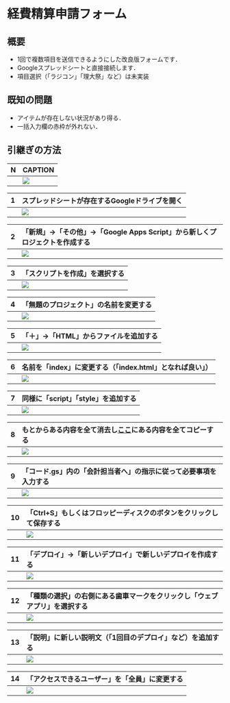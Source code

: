 # 経費精算申請フォーム

## 概要
- 1回で複数項目を送信できるようにした改良版フォームです．
- Googleスプレッドシートと直接接続します．
- 項目選択（「ラジコン」「理大祭」など）は未実装

## 既知の問題
- アイテムが存在しない状況があり得る．
- 一括入力欄の赤枠が外れない．

## 引継ぎの方法

|N|CAPTION|
|:--|:--|
||<img src="https://file.51pptmoban.com/d/file/2023/06/04/b3925630992729172938c08655e5cfd0.jpg" style="max-height=500px;">|

|1|スプレッドシートが存在するGoogleドライブを開く|
|:--|:--|
||<img src="https://file.51pptmoban.com/d/file/2023/06/04/b3925630992729172938c08655e5cfd0.jpg" style="max-height=500px;">|

|2|「新規」→「その他」→「Google Apps Script」から新しくプロジェクトを作成する|
|:--|:--|
||<img src="https://file.51pptmoban.com/d/file/2023/06/04/b3925630992729172938c08655e5cfd0.jpg" style="max-height=500px;">|

|3|「スクリプトを作成」を選択する|
|:--|:--|
||<img src="https://file.51pptmoban.com/d/file/2023/06/04/b3925630992729172938c08655e5cfd0.jpg" style="max-height=500px;">|

|4|「無題のプロジェクト」の名前を変更する|
|:--|:--|
||<img src="https://file.51pptmoban.com/d/file/2023/06/04/b3925630992729172938c08655e5cfd0.jpg" style="max-height=500px;">|

|5|「＋」→「HTML」からファイルを追加する|
|:--|:--|
||<img src="https://file.51pptmoban.com/d/file/2023/06/04/b3925630992729172938c08655e5cfd0.jpg" style="max-height=500px;">|

|6|名前を「index」に変更する（「index.html」となれば良い」）|
|:--|:--|
||<img src="https://file.51pptmoban.com/d/file/2023/06/04/b3925630992729172938c08655e5cfd0.jpg" style="max-height=500px;">|

|7|同様に「script」「style」を追加する|
|:--|:--|
||<img src="https://file.51pptmoban.com/d/file/2023/06/04/b3925630992729172938c08655e5cfd0.jpg" style="max-height=500px;">|

|8|もとからある内容を全て消去し[ここ](/src)にある内容を全てコピーする|
|:--|:--|
||<img src="https://file.51pptmoban.com/d/file/2023/06/04/b3925630992729172938c08655e5cfd0.jpg" style="max-height=500px;">|

|9|「コード.gs」内の「会計担当者へ」の指示に従って必要事項を入力する|
|:--|:--|
||<img src="https://file.51pptmoban.com/d/file/2023/06/04/b3925630992729172938c08655e5cfd0.jpg" style="max-height=500px;">|

|10|「Ctrl+S」もしくはフロッピーディスクのボタンをクリックして保存する|
|:--|:--|
||<img src="https://file.51pptmoban.com/d/file/2023/06/04/b3925630992729172938c08655e5cfd0.jpg" style="max-height=500px;">|

|11|「デプロイ」→「新しいデプロイ」で新しいデプロイを作成する|
|:--|:--|
||<img src="https://file.51pptmoban.com/d/file/2023/06/04/b3925630992729172938c08655e5cfd0.jpg" style="max-height=500px;">|

|12|「種類の選択」の右側にある歯車マークをクリックし「ウェブアプリ」を選択する|
|:--|:--|
||<img src="https://file.51pptmoban.com/d/file/2023/06/04/b3925630992729172938c08655e5cfd0.jpg" style="max-height=500px;">|

|13|「説明」に新しい説明文（「1回目のデプロイ」など）を追加する|
|:--|:--|
||<img src="https://file.51pptmoban.com/d/file/2023/06/04/b3925630992729172938c08655e5cfd0.jpg" style="max-height=500px;">|

|14|「アクセスできるユーザー」を「全員」に変更する|
|:--|:--|
||<img src="https://file.51pptmoban.com/d/file/2023/06/04/b3925630992729172938c08655e5cfd0.jpg" style="max-height=500px;">|

